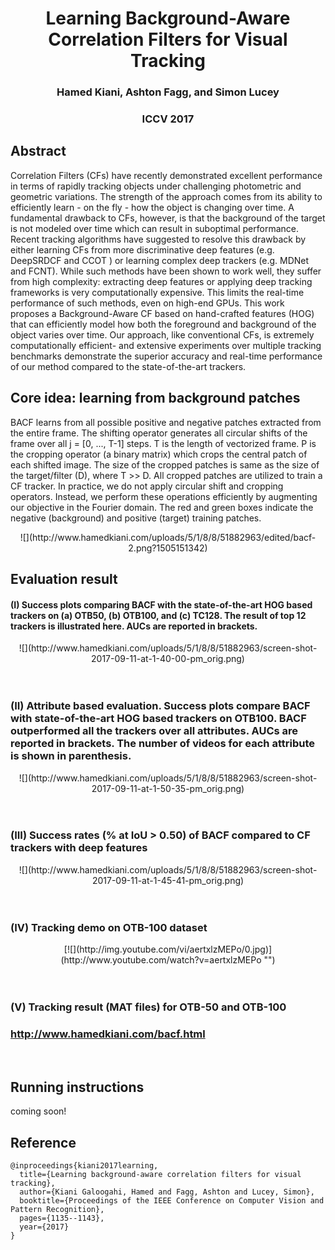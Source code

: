 # <center> Learning Background-Aware Correlation Filters for Visual Tracking </center>

### <center> Hamed Kiani, Ashton Fagg, and  Simon Lucey </center>

### <center> ICCV 2017 </center>

## Abstract

Correlation Filters (CFs) have recently demonstrated excellent performance in terms of rapidly tracking objects under challenging photometric and geometric variations. The strength of the approach comes from its ability to efficiently learn - on the fly - how the object is changing over time. A fundamental drawback to CFs, however, is that the background of the target is not modeled over time which can result in suboptimal performance. Recent tracking algorithms have suggested to resolve this drawback by either learning CFs from more discriminative deep features (e.g. DeepSRDCF  and CCOT ) or learning complex deep trackers (e.g. MDNet and FCNT). While such methods have been shown to work well, they suffer from high complexity: extracting deep features or applying deep tracking frameworks is very computationally expensive. This limits the real-time performance of such methods, even on high-end GPUs. This work proposes a Background-Aware CF based on hand-crafted features (HOG) that can efficiently model how both the foreground and background of the object varies over time. Our approach, like conventional CFs, is extremely computationally efficient- and extensive experiments over multiple tracking benchmarks demonstrate the superior accuracy and real-time performance of our method compared to the state-of-the-art trackers.

## Core idea: learning from background patches

BACF learns from all possible positive and negative patches extracted from the entire frame. The shifting operator generates all circular shifts of the frame over all j = [0, ..., T-1] steps. T is the length of vectorized frame. P is the cropping operator (a binary matrix) which crops the central patch of each shifted image. The size of the cropped patches is same as the size of the target/filter (D), where T >> D. All cropped patches are utilized to train a CF tracker. In practice, we do not apply circular shift and cropping operators. Instead, we perform these operations efficiently by augmenting our objective in the Fourier domain. The red and green boxes indicate the negative (background) and positive (target) training patches.

<center> ![](http://www.hamedkiani.com/uploads/5/1/8/8/51882963/edited/bacf-2.png?1505151342)
</center>

## Evaluation result

#### (I) Success plots comparing BACF with the state-of-the-art HOG based trackers on (a) OTB50, (b) OTB100, and (c) TC128. The result of top 12 trackers is illustrated here. AUCs are reported in brackets.
<center>
![](http://www.hamedkiani.com/uploads/5/1/8/8/51882963/screen-shot-2017-09-11-at-1-40-00-pm_orig.png)
</center>
<br><br>

###  (II) Attribute based evaluation. Success plots compare BACF with state-of-the-art HOG based trackers on OTB100. BACF outperformed all the trackers over all attributes. AUCs are reported in brackets. The number of videos for each attribute is shown in parenthesis.
<center>
![](http://www.hamedkiani.com/uploads/5/1/8/8/51882963/screen-shot-2017-09-11-at-1-50-35-pm_orig.png)
</center>
<br><br>

### (III) Success rates (% at IoU > 0.50) of BACF compared to CF trackers with deep features
<center>
![](http://www.hamedkiani.com/uploads/5/1/8/8/51882963/screen-shot-2017-09-11-at-1-45-41-pm_orig.png)
</center>
<br><br>

### (IV) Tracking demo on OTB-100 dataset
<center>
[![](http://img.youtube.com/vi/aertxlzMEPo/0.jpg)](http://www.youtube.com/watch?v=aertxlzMEPo "")
</center>
<br><br>

### (V) Tracking result (MAT files) for OTB-50 and OTB-100​

### http://www.hamedkiani.com/bacf.html

<br>

## Running instructions

coming soon!

## Reference

```
@inproceedings{kiani2017learning,
  title={Learning background-aware correlation filters for visual tracking},
  author={Kiani Galoogahi, Hamed and Fagg, Ashton and Lucey, Simon},
  booktitle={Proceedings of the IEEE Conference on Computer Vision and Pattern Recognition},
  pages={1135--1143},
  year={2017}
}
```
